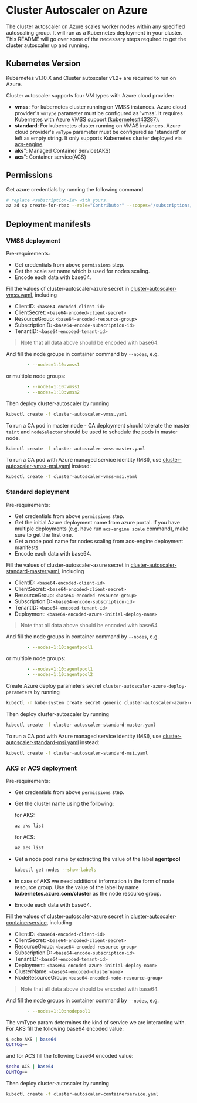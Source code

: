 # Cluster Autoscaler on Azure

The cluster autoscaler on Azure scales worker nodes within any specified autoscaling group. It will run as a Kubernetes deployment in your cluster. This README will go over some of the necessary steps required to get the cluster autoscaler up and running.

## Kubernetes Version

Kubernetes v1.10.X and Cluster autoscaler v1.2+  are required to run on Azure.

Cluster autoscaler supports four VM types with Azure cloud provider:

- **vmss**: For kubernetes cluster running on VMSS instances. Azure cloud provider's `vmType` parameter must be configured as 'vmss'. It requires Kubernetes with Azure VMSS support ([kubernetes#43287](https://github.com/kubernetes/kubernetes/issues/43287)).
- **standard**: For kubernetes cluster running on VMAS instances. Azure cloud provider's `vmType` parameter must be configured as 'standard' or left as empty string. It only supports Kubernetes cluster deployed via [acs-engine](https://github.com/Azure/acs-engine).
- **aks**": Managed Container Service(AKS)
- **acs**": Container service(ACS)

## Permissions

Get azure credentials by running the following command

```sh
# replace <subscription-id> with yours.
az ad sp create-for-rbac --role="Contributor" --scopes="/subscriptions/<subscription-id>" --output json
```

## Deployment manifests

### VMSS deployment

Pre-requirements:

- Get credentials from above `permissions` step.
- Get the scale set name which is used for nodes scaling.
- Encode each data with base64.

Fill the values of cluster-autoscaler-azure secret in [cluster-autoscaler-vmss.yaml](cluster-autoscaler-vmss.yaml), including

- ClientID: `<base64-encoded-client-id>`
- ClientSecret: `<base64-encoded-client-secret>`
- ResourceGroup: `<base64-encoded-resource-group>`
- SubscriptionID: `<base64-encode-subscription-id>`
- TenantID: `<base64-encoded-tenant-id>`

> Note that all data above should be encoded with base64.

And fill the node groups in container command by `--nodes`, e.g.

```yaml
        - --nodes=1:10:vmss1
```

or multiple node groups:

```yaml
        - --nodes=1:10:vmss1
        - --nodes=1:10:vmss2
```

Then deploy cluster-autoscaler by running

```sh
kubectl create -f cluster-autoscaler-vmss.yaml
```

To run a CA pod in master node - CA deployment should tolerate the master `taint` and `nodeSelector` should be used to schedule the pods in master node.

```sh
kubectl create -f cluster-autoscaler-vmss-master.yaml
```

To run a CA pod with Azure managed service identity (MSI), use [cluster-autoscaler-vmss-msi.yaml](cluster-autoscaler-vmss-msi.yaml) instead:

```sh
kubectl create -f cluster-autoscaler-vmss-msi.yaml
```

### Standard deployment

Pre-requirements:

- Get credentials from above `permissions` step.
- Get the initial Azure deployment name from azure portal. If you have multiple deployments (e.g. have run `acs-engine scale` command), make sure to get the first one.
- Get a node pool name for nodes scaling from acs-engine deployment manifests
- Encode each data with base64.

Fill the values of cluster-autoscaler-azure secret in [cluster-autoscaler-standard-master.yaml](cluster-autoscaler-standard-master.yaml), including

- ClientID: `<base64-encoded-client-id>`
- ClientSecret: `<base64-encoded-client-secret>`
- ResourceGroup: `<base64-encoded-resource-group>`
- SubscriptionID: `<base64-encode-subscription-id>`
- TenantID: `<base64-encoded-tenant-id>`
- Deployment: `<base64-encoded-azure-initial-deploy-name>`

> Note that all data above should be encoded with base64.

And fill the node groups in container command by `--nodes`, e.g.

```yaml
        - --nodes=1:10:agentpool1
```

or multiple node groups:

```yaml
        - --nodes=1:10:agentpool1
        - --nodes=1:10:agentpool2
```

Create Azure deploy parameters secret `cluster-autoscaler-azure-deploy-parameters` by running

```sh
kubectl -n kube-system create secret generic cluster-autoscaler-azure-deploy-parameters --from-file=deploy-parameters=./_output/<your-output-path>/azuredeploy.parameters.json
```

Then deploy cluster-autoscaler by running

```sh
kubectl create -f cluster-autoscaler-standard-master.yaml
```

To run a CA pod with Azure managed service identity (MSI), use [cluster-autoscaler-standard-msi.yaml](cluster-autoscaler-standard-msi.yaml) instead:

```sh
kubectl create -f cluster-autoscaler-standard-msi.yaml
```

### AKS or ACS deployment

Pre-requirements:

- Get credentials from above `permissions` step.
- Get the cluster name using the following:

  for AKS:
  ```sh
  az aks list
  ```
  for ACS:
  ```sh
  az acs list
  ```

- Get a node pool name by extracting the value of the label **agentpool**
  ```sh
  kubectl get nodes --show-labels
  ```
- In case of AKS we need additional information in the form of node resource group.
  Use the value of the label by name **kubernetes.azure.com/cluster** as the node resource group.

- Encode each data with base64.

Fill the values of cluster-autoscaler-azure secret in [cluster-autoscaler-containerservice](cluster-autoscaler-containerservice.yaml), including

- ClientID: `<base64-encoded-client-id>`
- ClientSecret: `<base64-encoded-client-secret>`
- ResourceGroup: `<base64-encoded-resource-group>`
- SubscriptionID: `<base64-encode-subscription-id>`
- TenantID: `<base64-encoded-tenant-id>`
- Deployment: `<base64-encoded-azure-initial-deploy-name>`
- ClusterName: `<base64-encoded-clustername>`
- NodeResourceGroup: `<base64-encoded-node-resource-group>`


> Note that all data above should be encoded with base64.

And fill the node groups in container command by `--nodes`, e.g.

```yaml
        - --nodes=1:10:nodepool1
```
The vmType param determines the kind of service we are interacting with.
For AKS fill the following base64 encoded value:
```sh
$ echo AKS | base64
QUtTCg==
```
and for ACS fill the following base64 encoded value:
```sh
$echo ACS | base64
QUNTCg==
```
Then deploy cluster-autoscaler by running

```sh
kubectl create -f cluster-autoscaler-containerservice.yaml
```

